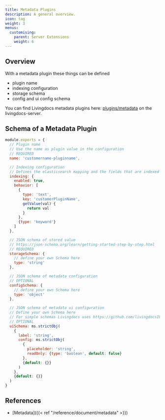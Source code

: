 ```yaml
---
title: Metadata Plugins
description: A general overview.
icon: tag
weight: 3
menus:
  customising:
    parent: Server Extensions
    weight: 6
---
```


## Overview

With a metadata plugin these things can be defined

- plugin name
- indexing configuration
- storage schema
- config and ui config schema

You can find Livingdocs metadata plugins here: [plugins/metadata](https://github.com/livingdocsIO/livingdocs-server/tree/master/plugins/metadata) on the livingdocs-server.

## Schema of a Metadata Plugin

```js
module.exports = {
  // Plugin name
  // Use the name as plugin value in the configuration
  // REQUIRED
  name: 'customername-pluginname',

  // Indexing configuration
  // Defines the elasticsearch mapping and the fields that are indexed
  indexing: {
    enabled: true,
    behavior: [
      {
        type: 'text',
        key: 'customerPluginName',
        getValue(val) {
          return val
        }
      },
      {type: 'keyword'}
    ]
  },

  // JSON schema of stored value
  // https://json-schema.org/learn/getting-started-step-by-step.html
  // REQUIRED
  storageSchema: {
    // define your own Schema here
    type: 'string'
  },

  // JSON schema of metadata configuration
  // OPTIONAL
  configSchema: {
    // define your own Schema here
    type: 'object'
  },

  // JSON schema of metadata ui configuration
  // Define your own Schema here
  // For simple schemas Livingdocs uses https://github.com/livingdocsIO/microschema
  // OPTIONAL
  uiSchema: ms.strictObj(
    {
      label: 'string',
      config: ms.strictObj(
        {
          placeholder: 'string',
          readOnly: {type: 'boolean', default: false}
        },
        {default: {}}
      )
    },
    {default: {}}
  )
}
```

## References

- [Metadata]({{< ref "/reference/document/metadata" >}})
